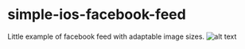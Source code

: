 # simple-ios-facebook-feed
Little example  of facebook feed  with adaptable image sizes.
![alt text](https://ibb.co/qrFYQzN)



